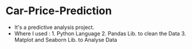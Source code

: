 # Car-Price-Prediction
- It's a predictive analysis project.
- Where I used :  1. Python Language
                  2. Pandas Lib. to clean the Data
                  3. Matplot and Seaborn Lib. to Analyse Data
